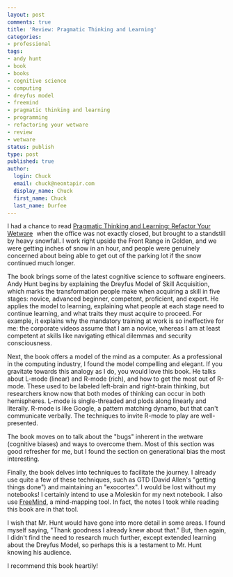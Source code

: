 ```yaml
---
layout: post
comments: true
title: 'Review: Pragmatic Thinking and Learning'
categories:
- professional
tags:
- andy hunt
- book
- books
- cognitive science
- computing
- dreyfus model
- freemind
- pragmatic thinking and learning
- programming
- refactoring your wetware
- review
- wetware
status: publish
type: post
published: true
author:
  login: Chuck
  email: chuck@neontapir.com
  display_name: Chuck
  first_name: Chuck
  last_name: Durfee
---
```

I had a chance to read [Pragmatic Thinking and Learning: Refactor Your Wetware](http://www.amazon.com/gp/product/1934356050?ie=UTF8&tag=netacahieeglu-20&linkCode=as2&camp=1789&creative=9325&creativeASIN=1934356050) <img src="/assets/pragmatic-thinking-cover"/> when the office was not exactly closed, but brought to a standstill by heavy snowfall. I work right upside the Front Range in Golden, and we were getting inches of snow in an hour, and people were genuinely concerned about being able to get out of the parking lot if the snow continued much longer.

The book brings some of the latest cognitive science to software engineers. Andy Hunt begins by explaining the Dreyfus Model of Skill Acquisition, which marks the transformation people make when acquiring a skill in five stages: novice, advanced beginner, competent, proficient, and expert. He applies the model to learning, explaining what people at each stage need to continue learning, and what traits they must acquire to proceed. For example, it explains why the mandatory training at work is so ineffective for me: the corporate videos assume that I am a novice, whereas I am at least competent at skills like navigating ethical dilemmas and security consciousness.

Next, the book offers a model of the mind as a computer. As a professional in the computing industry, I found the model compelling and elegant. If you gravitate towards this analogy as I do, you would love this book. He talks about L-mode (linear) and R-mode (rich), and how to get the most out of R-mode. These used to be labeled left-brain and right-brain thinking, but researchers know now that both modes of thinking can occur in both hemispheres. L-mode is single-threaded and plods along linearly and literally. R-mode is like Google, a pattern matching dynamo, but that can't communicate verbally. The techniques to invite R-mode to play are well-presented.

The book moves on to talk about the "bugs" inherent in the wetware (cognitive biases) and ways to overcome them. Most of this section was good refresher for me, but I found the section on generational bias the most interesting.

Finally, the book delves into techniques to facilitate the journey. I already use quite a few of these techniques, such as GTD (David Allen's "getting things done") and maintaining an "exocortex". I would be lost without my notebooks! I certainly intend to use a Moleskin for my next notebook. I also use [FreeMind](http://freemind.sourceforge.net/), a mind-mapping tool. In fact, the notes I took while reading this book are in that tool.

I wish that Mr. Hunt would have gone into more detail in some areas. I found myself saying, "Thank goodness I already knew about that." But, then again, I didn't find the need to research much further, except extended learning about the Dreyfus Model, so perhaps this is a testament to Mr. Hunt knowing his audience.

I recommend this book heartily!
